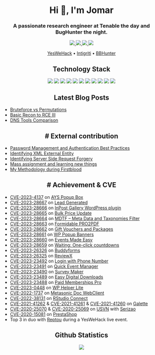 
<h1 align="center">Hi 👋, I'm Jomar</h1>
<h3 align="center">A passionate research engineer at Tenable the day and BugHunter the night.</h3>

<p align="center">
  <a href="https:/twitter.com/j0_mart">
    <img src="https://img.shields.io/badge/-J0_Mart-blue?style=for-the-badge&logo=Twitter&logoColor=00AEFF&labelColor=black&color=black">  </a>
  <a href="https://www.linkedin.com/in/joshua-martinelle-a34911133/">
    <img src="https://img.shields.io/badge/-Joshua%20Martinelle-blue?style=for-the-badge&logo=Linkedin&logoColor=00AEFF&labelColor=black&color=black">
  </a>
  <a href="https://www.jomar.fr/">
    <img src="https://img.shields.io/badge/www.jomar.fr-0078D4?style=for-the-badge&logo=Google-Chrome&logoColor=00AEFF&labelColor=black&color=black">
  </a>
  <a href="mailto:contact@jomar.fr">
    <img src="https://img.shields.io/badge/contact@jomar.fr-0078D4?style=for-the-badge&logo=Microsoft-Outlook&logoColor=00AEFF&labelColor=black&color=black">
  </a>
</p>

<p align="center">  
  <a href="https://yeswehack.com/hunters/jomar">YesWeHack</a> •  
  <a href="https://app.intigriti.com/profile/jomar">Intigriti</a> •  
  <a href="https://www.bugbountyhunter.com/hunter/jomar">BBHunter</a>
</p>  

<h2 align="center">Technology Stack</h2>

<p align="center">
  <img src="https://img.shields.io/badge/-Bootstrap-gray?style=flat-square&logo=bootstrap"/>
  <img src="https://img.shields.io/badge/-Javascript-gray?style=flat-square&logo=javascript"/>
  <img src="https://img.shields.io/badge/-Golang-gray?style=flat-square&logo=go"/>
  <img src="https://img.shields.io/badge/-PHP-gray?style=flat-square&logo=php"/>
  <img src="https://img.shields.io/badge/-Ruby-gray?style=flat-square&logo=ruby"/>
  <img src="https://img.shields.io/badge/-MySQL-gray?style=flat-square&logo=mysql"/>
  <img src="https://img.shields.io/badge/-Postgresql-gray?style=flat-square&logo=postgresql"/>
  <img src="https://img.shields.io/badge/-Git-gray?style=flat-square&logo=git"/>
  <img src="https://img.shields.io/badge/-GitHub-gray?style=flat-square&logo=github"/>
  <img src="https://img.shields.io/badge/-Docker-gray?style=flat-square&logo=docker"/>
  <img src="https://img.shields.io/badge/-Linux-gray?style=flat-square&logo=linux"/>
</p>

<h2 align="center">Latest Blog Posts</h2>

  * [Bruteforce vs Permutations](https://www.jomar.fr/posts/2023/bruteforce_vs_permutations/)
  * [Basic Recon to RCE III](https://www.jomar.fr/posts/2022/basic_recon_to_rce_iii/)  
  * [DNS Tools Comparison](https://www.jomar.fr/posts/2022/dns_tools_comparison/)  

<h2 align="center"># External contribution</h2>

  * [Password Management and Authentication Best Practices](https://www.tenable.com/blog/password-management-and-authentication-best-practices)
  * [Identifying XML External Entity](https://fr.tenable.com/blog/identifying-xml-external-entity-how-tenable-io-web-application-scanning-can-help)
  * [Identifying Server Side Request Forgery](https://fr.tenable.com/blog/identifying-server-side-request-forgery-how-tenable-io-web-application-scanning-can-help)
  * [Mass assignment and learning new things](https://www.bugbountyhunter.com/articles/?on=mass-assignment-and-learning-new-things)
  * [My Methodology during Firstblood](https://www.bugbountyhunter.com/articles/?on=firstbloodhackers)

<h2 align="center"># Achievement & CVE</h2>

  * [CVE-2023-4137](https://www.tenable.com/security/research/tra-2023-26) on [AYS Popup Box](https://wordpress.org/plugins/ays-popup-box/)
  * [CVE-2023-28667](https://www.tenable.com/security/research/tra-2023-7) on [Lead Generated](https://wordpress.org/plugins/lead-generated/)
  * [CVE-2023-28666](https://www.tenable.com/cve/CVE-2023-28666) on [InPost Gallery WordPress plugin](https://wordpress.org/support/plugin/inpost-gallery/)
  * [CVE-2023-28665](https://www.tenable.com/cve/CVE-2023-28665) on [Bulk Price Update](https://wordpress.org/plugins/woo-bulk-price-update/)
  * [CVE-2023-28664](https://www.tenable.com/cve/CVE-2023-28664) on [MDTF – Meta Data and Taxonomies Filter](https://wordpress.org/plugins/wp-meta-data-filter-and-taxonomy-filter/)
  * [CVE-2023-28663](https://www.tenable.com/cve/CVE-2023-28663) on [Formidable PRO2PDF](https://wordpress.org/plugins/formidablepro-2-pdf//)
  * [CVE-2023-28662](https://www.tenable.com/cve/CVE-2023-28662) on [Gift Vouchers and Packages](https://wordpress.org/plugins/gift-voucher/)
  * [CVE-2023-28661](https://www.tenable.com/cve/CVE-2023-28661) on [WP Popup Banners](https://wordpress.org/plugins/p-popup-banners/)
  * [CVE-2023-28660](https://www.tenable.com/cve/CVE-2023-28660) on [Events Made Easy](https://wordpress.org/plugins/events-made-easy/)
  * [CVE-2023-28659](https://www.tenable.com/cve/CVE-2023-28659) on [Waiting: One-click countdowns](https://wordpress.org/plugins/waiting/)
  * [CVE-2023-26326](https://www.tenable.com/security/research/tra-2023-7) on [Buddyforms](https://wordpress.org/plugins/buddyforms/)
  * [CVE-2023-26325](https://www.tenable.com/cve/CVE-2023-26325) on [ReviewX](https://wordpress.org/plugins/reviewx/)
  * [CVE-2023-23492](https://www.tenable.com/security/research/tra-2023-3) on [Login with Phone Number](https://wordpress.org/plugins/login-with-phone-number/)
  * [CVE-2023-23491](https://www.tenable.com/security/research/tra-2023-3) on [Quick Event Manager](https://wordpress.org/plugins/quick-event-manager/)
  * [CVE-2023-23490](https://www.tenable.com/security/research/tra-2023-2) on [Survey Maker](https://wordpress.org/plugins/survey-maker)
  * [CVE-2023-23489](https://www.tenable.com/security/research/tra-2023-2) on [Easy Digital Downloads](https://wordpress.org/plugins/easy-digital-downloads/)
  * [CVE-2023-23488](https://www.tenable.com/security/research/tra-2023-2) on [Paid Memberships Pro](https://wordpress.org/plugins/paid-memberships-pro)
  * [CVE-2023-0448](https://www.tenable.com/security/research/tra-2023-3) on [WP Helper Lite](https://wordpress.org/plugins/wp-helper-lite/)
  * [CVE-2022-1737](https://nvd.nist.gov/vuln/detail/CVE-2022-1737) on [Metasonic Doc WebClient](https://www.tenable.com/security/research/tra-2022-17)
  * [CVE-2022-38131](https://nvd.nist.gov/vuln/detail/CVE-2022-38131) on [RStudio Connect](https://www.tenable.com/security/research/tra-2022-30)
  * [CVE-2021-41262](https://nvd.nist.gov/vuln/detail/CVE-2021-41262) & [CVE-2021-41261](https://nvd.nist.gov/vuln/detail/CVE-2021-41261) & [CVE-2021-41260](https://nvd.nist.gov/vuln/detail/CVE-2021-41260) on [Galette](https://github.com/galette/galette/security)
  * [CVE-2020-25070](https://nvd.nist.gov/vuln/detail/CVE-2020-25070) & [CVE-2020-25069](https://nvd.nist.gov/vuln/detail/CVE-2020-25069) on [USVN](http://www.usvn.info/news.html) with [Serizao](https://twitter.com/WilliamSerizao)
  * [CVE-2020-15081](https://nvd.nist.gov/vuln/detail/CVE-2020-15081) on [PrestaShop](https://github.com/PrestaShop/PrestaShop/security/advisories/GHSA-997j-f42g-x57c)
  * Top 3 in duo with [Reptou](https://twitter.com/R_Marot) during a YesWeHack live event.

<h2 align="center">Github Statistics</h2>

<p align="center">
  <img alig src="https://github-profile-trophy.vercel.app/?username=JoshuaMart&column=6&rank=SSS,SS,S,AAA,AA,A,B,C" />
</p>
